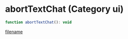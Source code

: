 # abortTextChat (Category ui)

```js
function abortTextChat(): void
```

[filename](abortTextChat_m.md ':include')